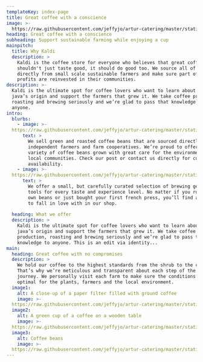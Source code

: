```yaml
---
templateKey: index-page
title: Great coffee with a conscience
image: >-
  https://raw.githubusercontent.com/jeffyjo/artur-catering/master/static/img/blog-index.jpg
heading: Great coffee with a conscience
subheading: Support sustainable farming while enjoying a cup
mainpitch:
  title: Why Kaldi
  description: >
    Kaldi is the coffee store for everyone who believes that great coffee
    shouldn't just taste good, it should do good too. We source all of our beans
    directly from small scale sustainable farmers and make sure part of the
    profits are reinvested in their communities.
description: >-
  Kaldi is the ultimate spot for coffee lovers who want to learn about their
  java’s origin and support the farmers that grew it. We take coffee production,
  roasting and brewing seriously and we’re glad to pass that knowledge to
  anyone.
intro:
  blurbs:
    - image: >-
  https://raw.githubusercontent.com/jeffyjo/artur-catering/master/static/img/blog-index.jpg
      text: >
        We sell green and roasted coffee beans that are sourced directly from
        independent farmers and farm cooperatives. We’re proud to offer a
        variety of coffee beans grown with great care for the environment and
        local communities. Check our post or contact us directly for current
        availability.
    - image: >-
  https://raw.githubusercontent.com/jeffyjo/artur-catering/master/static/img/blog-index.jpg
      text: >
        We offer a small, but carefully curated selection of brewing gear and
        tools for every taste and experience level. No matter if you roast your
        own beans or just bought your first french press, you’ll find a gadget
        to fall in love with in our shop.
   
  heading: What we offer
  description: >
    Kaldi is the ultimate spot for coffee lovers who want to learn about their
    java’s origin and support the farmers that grew it. We take coffee
    production, roasting and brewing seriously and we’re glad to pass that
    knowledge to anyone. This is an edit via identity...
main:
  heading: Great coffee with no compromises
  description: >
    We hold our coffee to the highest standards from the shrub to the cup.
    That’s why we’re meticulous and transparent about each step of the coffee’s
    journey. We personally visit each farm to make sure the conditions are
    optimal for the plants, farmers and the local environment.
  image1:
    alt: A close-up of a paper filter filled with ground coffee
    image: >-
  https://raw.githubusercontent.com/jeffyjo/artur-catering/master/static/img/blog-index.jpg
  image2:
    alt: A green cup of a coffee on a wooden table
    image: >-
  https://raw.githubusercontent.com/jeffyjo/artur-catering/master/static/img/blog-index.jpg
  image3:
    alt: Coffee beans
    image: >-
  https://raw.githubusercontent.com/jeffyjo/artur-catering/master/static/img/blog-index.jpg
---
```


